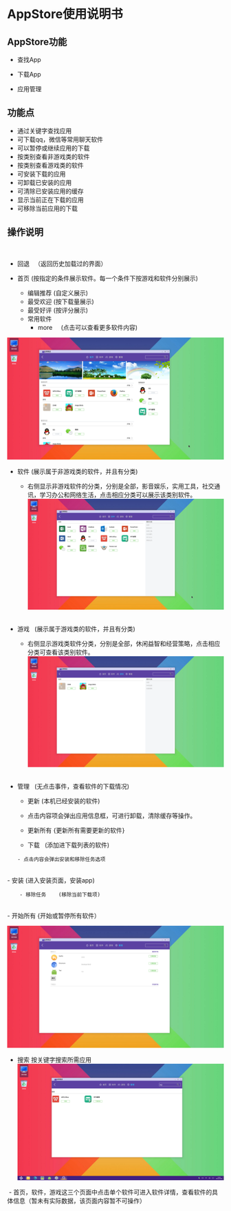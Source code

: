 # AppStore使用说明书
## AppStore功能
  
  - 查找App
  
  - 下载App
  
  - 应用管理 

## 功能点
 - 通过关键字查找应用
 - 可下载qq，微信等常用聊天软件
 - 可以暂停或继续应用的下载
 - 按类别查看非游戏类的软件
 - 按类别查看游戏类的软件
 - 可安装下载的应用
 - 可卸载已安装的应用
 - 可清除已安装应用的缓存
 - 显示当前正在下载的应用
 - 可移除当前应用的下载
## 操作说明
  
  - 回退    （返回历史加载过的界面）
  
  - 首页    (按指定的条件展示软件。每一个条件下按游戏和软件分别展示)
	- 编辑推荐    (自定义展示)
	- 最受欢迎    (按下载量展示)
	- 最受好评    (按评分展示)
	- 常用软件	
        - more      (点击可以查看更多软件内容)
	
 ![](https://github.com/openthos/appstore-ota-analysis/blob/master/pic/home.png)	

  - 软件    (展示属于非游戏类的软件，并且有分类)
      
      - 右侧显示非游戏软件的分类，分别是全部，影音娱乐，实用工具，社交通讯，学习办公和网络生活，点击相应分类可以展示该类别软件。
  ![](https://github.com/openthos/appstore-ota-analysis/blob/master/pic/software.png)
  
  - 游戏    (展示属于游戏类的软件，并且有分类)
      
      - 右侧显示游戏类软件分类，分别是全部，休闲益智和经营策略，点击相应分类可查看该类别软件。 
  ![](https://github.com/openthos/appstore-ota-analysis/blob/master/pic/game.png)
  
  - 管理    (无点击事件，查看软件的下载情况)
       
       - 更新    (本机已经安装的软件)
          
	  - 点击内容项会弹出应用信息框，可进行卸载，清除缓存等操作。
	
	  - 更新所有  {更新所有需要更新的软件}
       
       - 下载    (添加进下载列表的软件)
      		
		- 点击内容会弹出安装和移除任务选项
        	
		- 安装       (进入安装页面，安装app)
        	
		- 移除任务    (移除当前下载项)
                
		- 开始所有  {开始或暂停所有软件）
       
 ![](https://github.com/openthos/appstore-ota-analysis/blob/master/pic/manager.png)
 
  - 搜索
按关键字搜索所需应用
  ![](https://github.com/openthos/appstore-ota-analysis/blob/master/pic/search.png)
 
  - 首页，软件，游戏这三个页面中点击单个软件可进入软件详情，查看软件的具体信息（暂未有实际数据，该页面内容暂不可操作）
